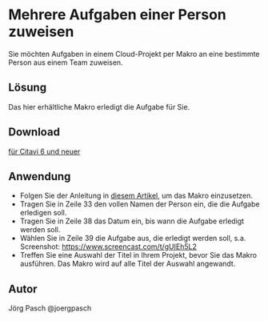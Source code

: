 # Mehrere Aufgaben einer Person zuweisen

Sie möchten Aufgaben in einem Cloud-Projekt per Makro an eine bestimmte Person aus einem Team zuweisen. 

## Lösung
Das hier erhältliche Makro erledigt die Aufgabe für Sie.

## Download
[für Citavi 6 und neuer](BatchAssignReferenceTaskToTeamMember.cs)

## Anwendung
- Folgen Sie der Anleitung in [diesem Artikel](/readme.de.md), um das Makro einzusetzen.
- Tragen Sie in Zeile 33 den vollen Namen der Person ein, die die Aufgabe erledigen soll.
- Tragen Sie in Zeile 38 das Datum ein, bis wann die Aufgabe erledigt werden soll.
- Wählen Sie in Zeile 39 die Aufgabe aus, die erledigt werden soll, s.a. Screenshot: https://www.screencast.com/t/gUIEh5L2 
- Treffen Sie eine Auswahl der Titel in Ihrem Projekt, bevor Sie das Makro ausführen. Das Makro wird auf alle Titel der Auswahl angewandt.

## Autor
Jörg Pasch @joergpasch

